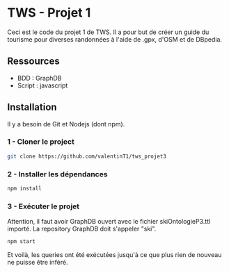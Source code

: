 # TWS - Projet 1

Ceci est le code du projet 1 de TWS. Il a pour but de créer un guide du tourisme pour diverses randonnées à l'aide de .gpx, d'OSM et de DBpedia.

## Ressources

* BDD : GraphDB
* Script : javascript

## Installation

Il y a besoin de Git et Nodejs (dont npm).

### 1 - Cloner le project

```bash
git clone https://github.com/valentinT1/tws_projet3
```

### 2 - Installer les dépendances

```bash
npm install
```

### 3 - Exécuter le projet

Attention, il faut avoir GraphDB ouvert avec le fichier skiOntologieP3.ttl importé. La repository GraphDB doit s'appeler "ski".

```bash
npm start
```

Et voilà, les queries ont été exécutées jusqu'à ce que plus rien de nouveau ne puisse être inféré.
